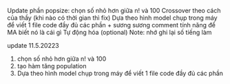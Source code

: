 Update phần popsize: chọn số nhỏ hơn giữa n! và 100
Crossover theo cách của thầy (khi nào có thời gian thì fix)
Dựa theo hình model chụp trong máy để viết 1 file code đầy đủ các phần + sương sương comment tính năng để MA biết nó là cái gì
Tự động hóa (optional)
Note: nhớ ghi lại số tiếng làm


update 11.5.20223
1. chọn số nhỏ hơn giữa n! và 100 
2. tạo hàm tăng population  
3. Dựa theo hình model chụp trong máy để viết 1 file code đầy đủ các phần
